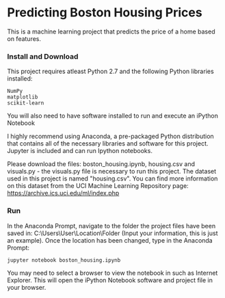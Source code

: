 # Predicting Boston Housing Prices

This is a machine learning project that predicts the price of a home based on features. 

### Install and Download

This project requires atleast Python 2.7 and the following Python libraries installed:

    NumPy
    matplotlib
    scikit-learn

You will also need to have software installed to run and execute an iPython Notebook

I highly recommend using Anaconda, a pre-packaged Python distribution that contains all of the necessary libraries and software for this project. Jupyter is included and can run Ipython notebooks. 

 Please download the files: boston_housing.ipynb, housing.csv and visuals.py - the visuals.py file is necessary to run this project. The dataset used in this project is named "housing.csv". You can find more information on this dataset from the UCI Machine Learning Repository page: https://archive.ics.uci.edu/ml/index.php

### Run

In the Anaconda Prompt, navigate to the folder the project files have been saved in: C:\Users\User\Location\Folder (Input your information, this is just an example). Once the location has been changed, type in the Anaconda Prompt:

    jupyter notebook boston_housing.ipynb

You may need to select a browser to view the notebook in such as Internet Explorer. This will open the iPython Notebook software and project file in your browser.


